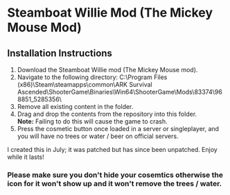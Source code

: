 # Steamboat Willie Mod (The Mickey Mouse Mod)

## Installation Instructions

1. Download the Steamboat Willie mod (The Mickey Mouse mod).
2. Navigate to the following directory:
C:\Program Files (x86)\Steam\steamapps\common\ARK Survival Ascended\ShooterGame\Binaries\Win64\ShooterGame\Mods\83374\968851_5285356\
3. Remove all existing content in the folder.
4. Drag and drop the contents from the repository into this folder.  
**Note:** Failing to do this will cause the game to crash.
5. Press the cosmetic button once loaded in a server or singleplayer, and you will have no trees or water / beer on official servers.

I created this in July; it was patched but has since been unpatched. Enjoy while it lasts!

### Please make sure you don't hide your cosemtics otherwise the icon for it won't show up and it won't remove the trees / water.

